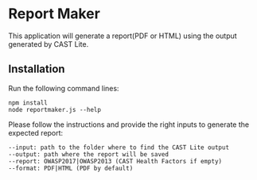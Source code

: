 # Report Maker

This application will generate a report(PDF or HTML) using the output generated by CAST Lite.

## Installation

Run the following command lines:

    npm install
    node reportmaker.js --help

Please follow the instructions and provide the right inputs to generate the expected report:

    --input: path to the folder where to find the CAST Lite output
    --output: path where the report will be saved
    --report: OWASP2017|OWASP2013 (CAST Health Factors if empty)
    --format: PDF|HTML (PDF by default)
